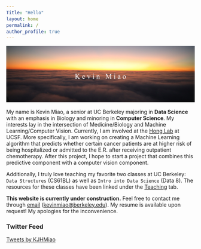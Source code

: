 ```yaml
---
Title: "Hello"
layout: home
permalink: /
author_profile: true
---
```


![alttext](/AV3A4033.JPG)

My name is Kevin Miao, a senior at UC Berkeley majoring in **Data Science** with an emphasis in Biology and minoring in **Computer Science**. My interests lay in the intersection of Medicine/Biology and Machine Learning/Computer Vision. Currently, I am involved at the [Hong Lab](https://honglab.ucsf.edu/#team) at UCSF. More specifically, I am working on creating a Machine Learning algorithm that predicts whether certain cancer patients are at higher risk of being hospitalized or admitted to the E.R. after receiving outpatient chemotherapy. After this project, I hope to start a project that combines this predictive component with a computer vision component.

Additionally, I truly love teaching my favorite two classes at UC Berkeley: `Data Structures` (CS61BL) as well as `Intro into Data Science` (Data 8). The resources for these classes have been linked under the [Teaching](/teach) tab.

**This website is currently under construction.** Feel free to contact me through [email](mailto:kevinmiao@berkeley.edu) (kevinmiao@berkeley.edu). My resume is available upon request! My apologies for the inconvenience.


### Twitter Feed

<a class="twitter-timeline" data-width="500" data-height="300" href="https://twitter.com/KJHMiao?ref_src=twsrc%5Etfw">Tweets by KJHMiao</a> <script async src="https://platform.twitter.com/widgets.js" charset="utf-8"></script>
